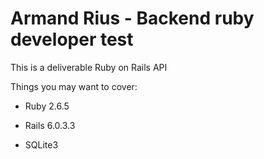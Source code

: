 # Armand Rius - Backend ruby developer test

This is a deliverable Ruby on Rails API

Things you may want to cover:

* Ruby 2.6.5

* Rails 6.0.3.3

* SQLite3


